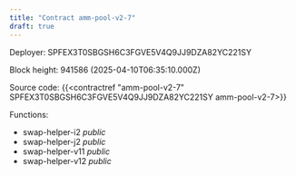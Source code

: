 ```yaml
---
title: "Contract amm-pool-v2-7"
draft: true
---
```

Deployer: SPFEX3T0SBGSH6C3FGVE5V4Q9JJ9DZA82YC221SY


 



Block height: 941586 (2025-04-10T06:35:10.000Z)

Source code: {{<contractref "amm-pool-v2-7" SPFEX3T0SBGSH6C3FGVE5V4Q9JJ9DZA82YC221SY amm-pool-v2-7>}}

Functions:

* swap-helper-i2 _public_
* swap-helper-j2 _public_
* swap-helper-v11 _public_
* swap-helper-v12 _public_
